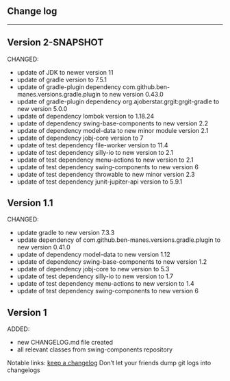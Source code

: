 ## Change log
----------------------

Version 2-SNAPSHOT
-------------

CHANGED:

- update of JDK to newer version 11
- update of gradle version to 7.5.1
- update of gradle-plugin dependency com.github.ben-manes.versions.gradle.plugin to new version 0.43.0
- update of gradle-plugin dependency org.ajoberstar.grgit:grgit-gradle to new version 5.0.0
- update of dependency lombok version to 1.18.24
- update of dependency swing-base-components to new version 2.2
- update of dependency model-data to new minor module version 2.1
- update of dependency jobj-core version to 7
- update of test dependency file-worker version to 11.4
- update of test dependency silly-io to new version to 2.1
- update of test dependency menu-actions to new version to 2.1
- update of test dependency swing-components to new version 6
- update of test dependency throwable to new minor version 2.3
- update of test dependency junit-jupiter-api version to 5.9.1

Version 1.1
-------------

CHANGED:

- update gradle to new version 7.3.3
- update dependency of com.github.ben-manes.versions.gradle.plugin to new version 0.41.0
- update of dependency model-data to new version 1.12
- update of dependency swing-base-components to new version 1.2
- update of dependency jobj-core to new version to 5.3
- update of test dependency silly-io to new version to 1.7
- update of test dependency menu-actions to new version to 1.4
- update of test dependency swing-components to new version 6

Version 1
-------------

ADDED:

- new CHANGELOG.md file created
- all relevant classes from swing-components repository

Notable links:
[keep a changelog](http://keepachangelog.com/en/1.0.0/) Don’t let your friends dump git logs into changelogs
